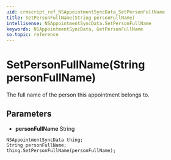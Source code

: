 ```yaml
---
uid: crmscript_ref_NSAppointmentSyncData_SetPersonFullName
title: SetPersonFullName(String personFullName)
intellisense: NSAppointmentSyncData.SetPersonFullName
keywords: NSAppointmentSyncData, GetPersonFullName
so.topic: reference
---
```


# SetPersonFullName(String personFullName)

The full name of the person this appointment belongs to.

## Parameters

* **personFullName** String

```crmscript
NSAppointmentSyncData thing;
String personFullName;
thing.SetPersonFullName(personFullName);
```

